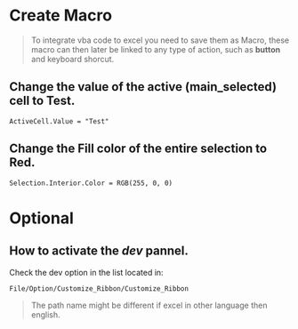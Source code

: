 # Create Macro

> To integrate vba code to excel you need to save them as Macro, these macro can then later be linked to any type of action, such as __button__ and keyboard shorcut.

## Change the value of the active (main_selected) cell to __Test__.
~~~
ActiveCell.Value = "Test"
~~~

## Change the __Fill__ color of the entire selection to __Red__.
~~~
Selection.Interior.Color = RGB(255, 0, 0)
~~~

# Optional
## How to activate the _dev_ pannel.
Check the dev option in the list located in:
~~~
File/Option/Customize_Ribbon/Customize_Ribbon
~~~
> The path name might be different if excel in other language then english.
